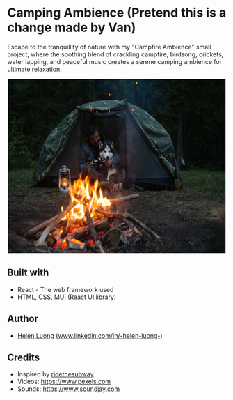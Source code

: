 # Camping Ambience (Pretend this is a change made by Van)

Escape to the tranquillity of nature with my "Campfire Ambience" small project, where the soothing blend of crackling campfire, birdsong, crickets, water lapping, and peaceful music creates a serene camping ambience for ultimate relaxation.

<p align="center">
  <img width="500" height="400" src="src/assets/Campfire.jpg">
</p>

## Built with

- React - The web framework used
- HTML, CSS, MUI (React UI library)

## Author

- [Helen Luong](https://github.com/tdhluong) (www.linkedin.com/in/-helen-luong-)

## Credits

- Inspired by [ridethesubway](https://vanessah9.github.io/ridethesubway/)
- Videos: https://www.pexels.com
- Sounds: https://www.soundjay.com
